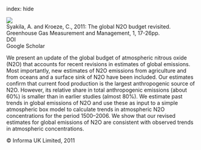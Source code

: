 index: hide

<div class="Citation">
    <div class="Citation-thumb CitationThumb-linked"  data-href="https://doi.org/10.3763/ghgmm.2010.0007">
      <img src="https://static.claimspace.cloud/climate-study-static/refs/thumbs/6/Syakila_and_Kroeze_2011-thumb.png" />
    </div>

  <div class="Citation-body">
    <div class="Citation-text">Syakila, A. and Kroeze, C., 2011: The global N2O budget revisited. <span class="Article-journal">Greenhouse Gas Measurement and Management, </span><span class="Article-volume">1, </span>17-26pp.</div>
    <div class="Citation-links">
      <div class="CitationLink" data-href="https://doi.org/10.3763/ghgmm.2010.0007">
        <div class="CitationLink-icon CitationLink-Doi"></div>
        <div class="CitationLink-text">DOI</div>
      </div>
      <div class="CitationLink" data-href="https://scholar.google.com/scholar?q=10.3763/ghgmm.2010.0007">
        <div class="CitationLink-icon CitationLink-Scholar"></div>
        <div class="CitationLink-text">Google Scholar</div>
      </div>
    </div>
  </div>
</div>

We present an update of the global budget of atmospheric nitrous oxide (N2O) that accounts for recent revisions in estimates of global emissions. Most importantly, new estimates of N2O emissions from agriculture and from oceans and a surface sink of N2O have been included. Our estimates confirm that current food production is the largest anthropogenic source of N2O. However, its relative share in total anthropogenic emissions (about 60%) is smaller than in earlier studies (almost 80%). We estimate past trends in global emissions of N2O and use these as input to a simple atmospheric box model to calculate trends in atmospheric N2O concentrations for the period 1500–2006. We show that our revised estimates for global emissions of N2O are consistent with observed trends in atmospheric concentrations.

<div class="Citation-copy">
&copy; Informa UK Limited, 2011
</div>